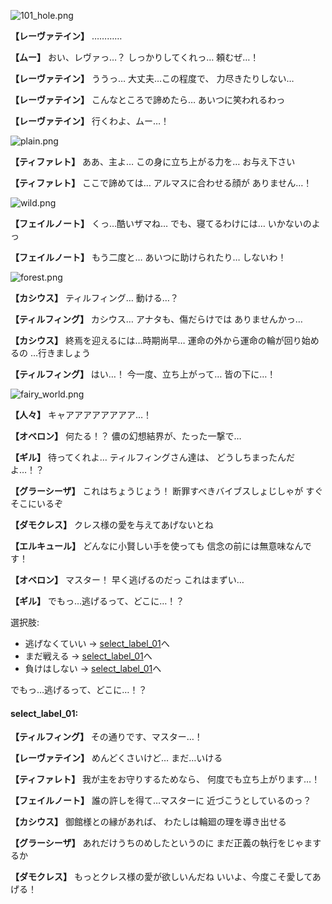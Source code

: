 
![101_hole.png](../images/backgrounds/101_hole.png)

**【レーヴァテイン】**
…………

**【ムー】**
おい、レヴァっ…？
しっかりしてくれっ…
頼むぜ…！

**【レーヴァテイン】**
ううっ…
大丈夫…この程度で、
力尽きたりしない…

**【レーヴァテイン】**
こんなところで諦めたら…
あいつに笑われるわっ

**【レーヴァテイン】**
行くわよ、ムー…！

![plain.png](../images/backgrounds/plain.png)

**【ティファレト】**
ああ、主よ…
この身に立ち上がる力を…
お与え下さい

**【ティファレト】**
ここで諦めては…
アルマスに合わせる顔が
ありません…！

![wild.png](../images/backgrounds/wild.png)

**【フェイルノート】**
くっ…酷いザマね…
でも、寝てるわけには…
いかないのよっ

**【フェイルノート】**
もう二度と…
あいつに助けられたり…
しないわ！

![forest.png](../images/backgrounds/forest.png)

**【カシウス】**
ティルフィング…
動ける…？

**【ティルフィング】**
カシウス…
アナタも、傷だらけでは
ありませんかっ…

**【カシウス】**
終焉を迎えるには…時期尚早…
運命の外から運命の輪が回り始めるの
…行きましょう

**【ティルフィング】**
はい…！
今一度、立ち上がって…
皆の下に…！

![fairy_world.png](../images/backgrounds/fairy_world.png)

**【人々】**
キャアアアアアアアア…！

**【オベロン】**
何たる！？
儂の幻想結界が、たった一撃で…

**【ギル】**
待ってくれよ…
ティルフィングさん達は、
どうしちまったんだよ…！？

**【グラーシーザ】**
これはちょうじょう！
断罪すべきバイブスしょじしゃが
すぐそこにいるぞ

**【ダモクレス】**
クレス様の愛を与えてあげないとね

**【エルキュール】**
どんなに小賢しい手を使っても
信念の前には無意味なんです！

**【オベロン】**
マスター！
早く逃げるのだっ
これはまずい…

**【ギル】**
でもっ…逃げるって、どこに…！？

選択肢:
- 逃げなくていい → [select_label_01](#select_label_01)へ
- まだ戦える → [select_label_01](#select_label_01)へ
- 負けはしない → [select_label_01](#select_label_01)へ

でもっ…逃げるって、どこに…！？

#### select_label_01:

**【ティルフィング】**
その通りです、マスター…！

**【レーヴァテイン】**
めんどくさいけど…
まだ…いける

**【ティファレト】**
我が主をお守りするためなら、
何度でも立ち上がります…！

**【フェイルノート】**
誰の許しを得て…マスターに
近づこうとしているのっ？

**【カシウス】**
御館様との縁があれば、
わたしは輪廻の理を導き出せる

**【グラーシーザ】**
あれだけうちのめしたというのに
まだ正義の執行をじゃまするか

**【ダモクレス】**
もっとクレス様の愛が欲しいんだね
いいよ、今度こそ愛してあげる！